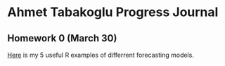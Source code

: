 # Ahmet Tabakoglu Progress Journal

## Homework 0 (March 30)

[Here](files/IE360_Spring21_Homework0.html) is my 5 useful R examples of differrent forecasting models.
